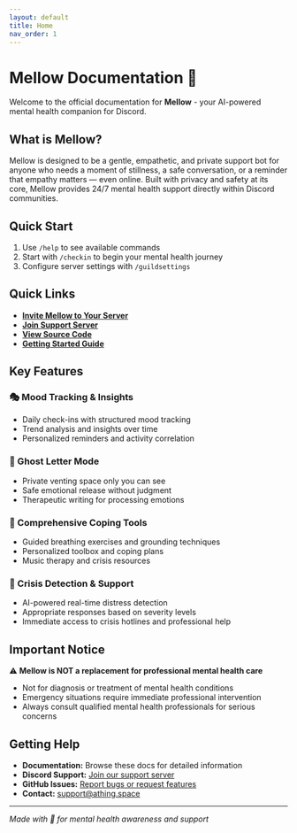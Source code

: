 ```yaml
---
layout: default
title: Home
nav_order: 1
---
```


# Mellow Documentation 🌸

Welcome to the official documentation for **Mellow** - your AI-powered mental health companion for Discord.

## What is Mellow?

Mellow is designed to be a gentle, empathetic, and private support bot for anyone who needs a moment of stillness, a safe conversation, or a reminder that empathy matters — even online. Built with privacy and safety at its core, Mellow provides 24/7 mental health support directly within Discord communities.

## Quick Start
1. Use `/help` to see available commands
2. Start with `/checkin` to begin your mental health journey
3. Configure server settings with `/guildsettings`

## Quick Links

- **[Invite Mellow to Your Server](https://discord.com/oauth2/authorize?client_id=1386810331367608371)**
- **[Join Support Server](https://discord.gg/qyTcK7VRva)**
- **[View Source Code](https://github.com/ThingSpace/Mellow)**
- **[Getting Started Guide](getting-started.md)**

## Key Features

### 🎭 Mood Tracking & Insights

-   Daily check-ins with structured mood tracking
-   Trend analysis and insights over time
-   Personalized reminders and activity correlation

### 👻 Ghost Letter Mode

-   Private venting space only you can see
-   Safe emotional release without judgment
-   Therapeutic writing for processing emotions

### 🧰 Comprehensive Coping Tools

-   Guided breathing exercises and grounding techniques
-   Personalized toolbox and coping plans
-   Music therapy and crisis resources

### 🚨 Crisis Detection & Support

-   AI-powered real-time distress detection
-   Appropriate responses based on severity levels
-   Immediate access to crisis hotlines and professional help

## Important Notice

⚠️ **Mellow is NOT a replacement for professional mental health care**

-   Not for diagnosis or treatment of mental health conditions
-   Emergency situations require immediate professional intervention
-   Always consult qualified mental health professionals for serious concerns

## Getting Help

-   **Documentation:** Browse these docs for detailed information
-   **Discord Support:** [Join our support server](https://discord.gg/C3ZuXPP7Hc)
-   **GitHub Issues:** [Report bugs or request features](https://github.com/ThingSpace/Mellow/issues)
-   **Contact:** [support@athing.space](mailto:support@athing.space)

---

_Made with 💜 for mental health awareness and support_
